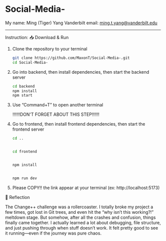 # Social-Media-
My name: Ming (Tiger) Yang
Vanderbilt email: ming.t.yang@vanderbilt.edu

------
Instruction: 
📥 Download & Run

1. Clone the repository to your terminal
   ```bash
   git clone https://github.com/MaxonT/Social-Media-.git
   cd Social-Media-

2. Go into backend, then install dependencies, then start the backend server
   ```bash
   cd backend
   npm install
   npm start 

3. Use “Command+T” to open another terminal

   !!!!!!DON'T FORGET ABOUT THIS STEP!!!!!!

4. Go to frontend, then install frontend dependencies, then start the frontend server
   ```bash
   cd ..

   
   cd frontend

   
   npm install

   
   npm run dev

6. Please COPY!! the link appear at your terminal
   (ex: http://localhost:5173)


📝 Reflection

The Change++ challenge was a rollercoaster. I totally broke my project a few times, got lost in Git trees, and even hit the “why isn’t this working?!” meltdown stage. But somehow, after all the crashes and confusion, things finally came together. I actually learned a lot about debugging, file structure, and just pushing through when stuff doesn’t work. It felt pretty good to see it running—even if the journey was pure chaos.
   
